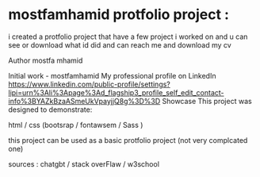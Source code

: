 # mostfamhamid protfolio project : 
i created a protfolio project that have a few project i worked on
and u can see or download what id did and can reach me and download my cv

Author
mostfa mhamid

Initial work - mostfamhamid 
My professional profile on LinkedIn https://www.linkedin.com/public-profile/settings?lipi=urn%3Ali%3Apage%3Ad_flagship3_profile_self_edit_contact-info%3BYAZkBzaASmeUkVpayjjQ8g%3D%3D
Showcase
This project was designed to demonstrate:

html / css (bootsrap / fontawsem / Sass )

this project can be used as a basic protfolio project (not very complcated one)

sources : 
chatgbt / stack overFlaw / w3school 
